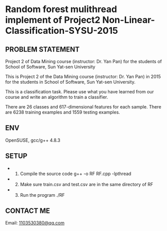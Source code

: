 # Random forest mulithread implement of Project2 Non-Linear-Classification-SYSU-2015 

## PROBLEM STATEMENT
Project 2 of Data Mining course (instructor: Dr. Yan Pan) for the students of School of Software, Sun Yat-sen University

This is Project 2 of the Data Mining course (instructor: Dr. Yan Pan) in 2015 for the students in School of Software, Sun Yat-sen University.

This is a classification task. Please use what you have learned from our course and write an algorithm to train a classifier.

There are  26 classes and 617-dimensional features for each sample. There are 6238 training examples and 1559 testing examples.

## ENV
OpenSUSE, gcc/g++ 4.8.3

## SETUP
* 1. Compile the source code
		g++ -o RF RF.cpp -lpthread
* 2. Make sure train.csv and test.csv are in the same directory of RF
* 3. Run the program
		./RF

## CONTACT ME
Email: 1103530380@qq.com
